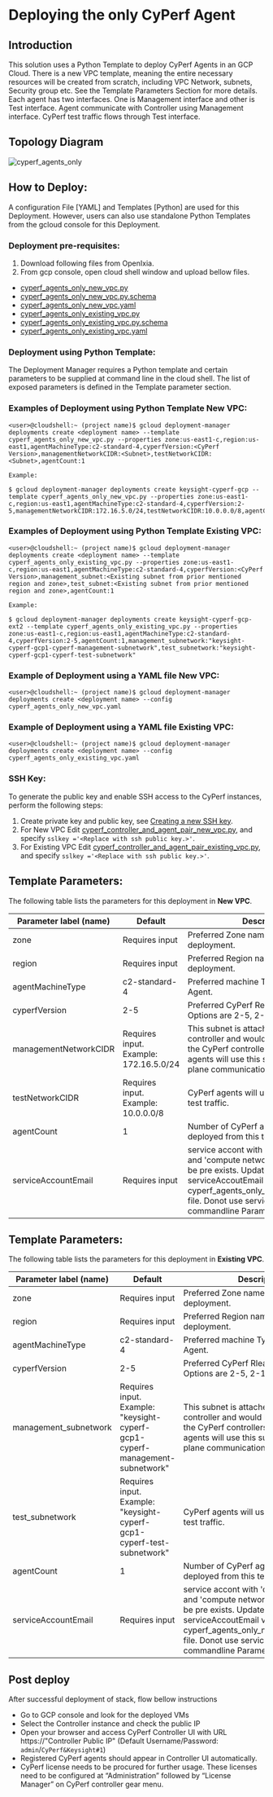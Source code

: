 # Deploying the only CyPerf Agent       
## Introduction
This solution uses a Python Template to deploy CyPerf Agents in an GCP Cloud.
There is a new VPC template, meaning the entire necessary resources will be created from scratch, including VPC Network, subnets, Security group etc. 
See the Template Parameters Section for more details. Each agent has two interfaces. One is Management interface and other is Test interface. Agent communicate with Controller using Management interface. CyPerf test traffic flows through Test interface.

## Topology Diagram
![cyperf_agents_only](cyperf_agents_only.jpg)

## How to Deploy:
A configuration File [YAML] and Templates [Python] are used for this Deployment. However, users can also use standalone Python Templates from the gcloud console for this Deployment.
### Deployment pre-requisites:
1.	Download following files from OpenIxia.
2.	From gcp console, open cloud shell window and upload bellow files. 
- [cyperf_agents_only_new_vpc.py](cyperf_agents_only_new_vpc.py)
- [cyperf_agents_only_new_vpc.py.schema](cyperf_agents_only_new_vpc.py.schema)
- [cyperf_agents_only_new_vpc.yaml](cyperf_agents_only_new_vpc.yaml)  
- [cyperf_agents_only_existing_vpc.py](cyperf_agents_only_existing_vpc.py)
- [cyperf_agents_only_existing_vpc.py.schema](cyperf_agents_only_existing_vpc.py.schema)
- [cyperf_agents_only_existing_vpc.yaml](cyperf_agents_only_existing_vpc.yaml) 

### Deployment using Python Template:
The Deployment Manager requires a Python template and certain parameters to be supplied at command line in the cloud shell.
The list of exposed parameters is defined in the Template parameter section.
### Examples of Deployment using Python Template **New VPC**:
```
<user>@cloudshell:~ (project name)$ gcloud deployment-manager deployments create <deployment name> --template cyperf_agents_only_new_vpc.py --properties zone:us-east1-c,region:us-east1,agentMachineType:c2-standard-4,cyperfVersion:<CyPerf Version>,managementNetworkCIDR:<Subnet>,testNetworkCIDR:<Subnet>,agentCount:1

Example:

$ gcloud deployment-manager deployments create keysight-cyperf-gcp --template cyperf_agents_only_new_vpc.py --properties zone:us-east1-c,region:us-east1,agentMachineType:c2-standard-4,cyperfVersion:2-5,managementNetworkCIDR:172.16.5.0/24,testNetworkCIDR:10.0.0.0/8,agentCount:1
```
### Examples of Deployment using Python Template **Existing VPC**:
```
<user>@cloudshell:~ (project name)$ gcloud deployment-manager deployments create <deployment name> --template cyperf_agents_only_existing_vpc.py --properties zone:us-east1-c,region:us-east1,agentMachineType:c2-standard-4,cyperfVersion:<CyPerf Version>,management_subnet:<Existing subnet from prior mentioned region and zone>,test_subnet:<Existing subnet from prior mentioned region and zone>,agentCount:1

Example:

$ gcloud deployment-manager deployments create keysight-cyperf-gcp-ext2 --template cyperf_agents_only_existing_vpc.py --properties zone:us-east1-c,region:us-east1,agentMachineType:c2-standard-4,cyperfVersion:2-5,agentCount:1,management_subnetwork:"keysight-cyperf-gcp1-cyperf-management-subnetwork",test_subnetwork:"keysight-cyperf-gcp1-cyperf-test-subnetwork"
```

### Example of Deployment using a YAML file **New VPC**:
```
<user>@cloudshell:~ (project name)$ gcloud deployment-manager deployments create <deployment name> --config cyperf_agents_only_new_vpc.yaml
```

### Example of Deployment using a YAML file **Existing VPC**:
```
<user>@cloudshell:~ (project name)$ gcloud deployment-manager deployments create <deployment name> --config cyperf_agents_only_existing_vpc.yaml
```
### SSH Key:
To generate the public key and enable SSH access to the CyPerf instances, perform the following steps:

1. Create private key and public key, see [Creating a new SSH key](https://cloud.google.com/compute/docs/instances/adding-removing-ssh-keys#createsshkeys).
2. For New VPC Edit [cyperf_controller_and_agent_pair_new_vpc.py](cyperf_controller_and_agent_pair_new_vpc.py), and specify 
`sslkey ='<Replace with ssh public key.>'`.
3. For Existing VPC Edit [cyperf_controller_and_agent_pair_existing_vpc.py](cyperf_controller_and_agent_pair_existing_vpc.py), and specify 
`sslkey ='<Replace with ssh public key.>'`.

## Template Parameters:
The following table lists the parameters for this deployment in **New VPC**.

| Parameter label (name)                   | Default            | Description  |
| ----------------------- | ----------------- | ----- |
| zone                   | Requires input            | Preferred Zone name for the deployment.  |
| region                   | Requires input            | Preferred Region name for the deployment.  |
| agentMachineType                   | c2-standard-4            | Preferred machine Type for CyPerf Agent.  |
| cyperfVersion                   | 2-5            | Preferred CyPerf Release version. Options are 2-5, 2-1, 2-0 |
| managementNetworkCIDR                   | Requires input. Example: 172.16.5.0/24 | This subnet is attached to CyPerf controller and would be used to access the CyPerf controllers' UI & CyPerf agents will use this subnet for control plane communication with controller.  |
| testNetworkCIDR                   | Requires input. Example: 10.0.0.0/8            | CyPerf agents will use this subnet for test traffic.  |
| agentCount                  | 1            | Number of CyPerf agents will be deployed from this template.  |
| serviceAccountEmail         | Requires input       | service accont with 'compute admin' and 'compute network admin' role must be pre exists. Update serviceAccoutEmail value in cyperf_agents_only_new_vpc.py.schema file. Donot use serviceAccountEmail as commandline Parameter. |

## Template Parameters:
The following table lists the parameters for this deployment in **Existing VPC**.

| Parameter label (name)                   | Default            | Description  |
| ----------------------- | ----------------- | ----- |
| zone                   | Requires input            | Preferred Zone name for the deployment.  |
| region                   | Requires input            | Preferred Region name for the deployment.  |
| agentMachineType                   | c2-standard-4            | Preferred machine Type for CyPerf Agent.  |
| cyperfVersion                   | 2-5            | Preferred CyPerf Rlease version. Options are 2-5, 2-1, 2-0  |
| management_subnetwork                   | Requires input. Example: "keysight-cyperf-gcp1-cyperf-management-subnetwork" | This subnet is attached to CyPerf controller and would be used to access the CyPerf controllers' UI & CyPerf agents will use this subnet for control plane communication with controller.  |
| test_subnetwork                   | Requires input. Example: "keysight-cyperf-gcp1-cyperf-test-subnetwork"    | CyPerf agents will use this subnet for test traffic.  |
| agentCount                  | 1            | Number of CyPerf agents will be deployed from this template.  |
| serviceAccountEmail         | Requires input       | service accont with 'compute admin' and 'compute network admin' role must be pre exists. Update serviceAccoutEmail value in cyperf_agents_only_new_vpc.py.schema file. Donot use serviceAccountEmail as commandline Parameter. |

## Post deploy

After successful deployment of stack, flow bellow instructions

-	Go to GCP console and look for the deployed VMs
-	Select the Controller instance and check the public IP 
-	Open your browser and access CyPerf Controller UI with URL https://"Controller Public IP" (Default Username/Password: `admin`/`CyPerf&Keysight#1`)
-   Registered CyPerf agents should appear in Controller UI automatically.
-   CyPerf license needs to be procured for further usage. These licenses need to be configured at “Administration” followed by “License Manager” on CyPerf controller gear menu.
